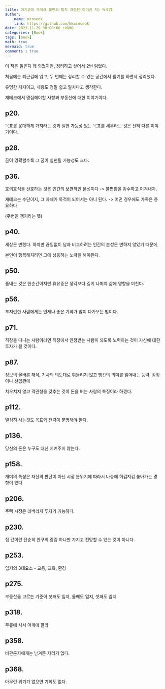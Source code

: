 ```yaml
---
title: 아기곰의 재테크 불변의 법칙 개정판(아기곰 저) 독후감
author: 
    name: minseok
    link: https://github.com/kkminseok
date: 2021-11-29 00:00:00 +0800
categories: [Book]
tags: [book]
math: true
mermaid: true
comments : true
---
```


이 책은 읽은지 꽤 되었지만, 정리하고 싶어서 2번 읽었다.

처음에는 퇴근길에 읽고, 두 번째는 정리할 수 있는 공간에서 필기를 하면서 정리했다.

유명한 저자이고, 내용도 정말 쉽고 알차다고 생각한다.

재테크에서 명심해야할 사항과 부동산에 대한 이야기이다.

## p20.

목표를 웅대하게 가지라는 것과 실현 가능성 있는 목표를 세우라는 것은 전혀 다른 이야기이다.

## p28.

꿈이 명확할수록 그 꿈이 실현될 가능성도 크다.

## p36.

호의호식을 선호하는 것은 인간의 보편적인 본성이다 -> 불편함을 감수하고 이겨내자.

재테크는 수단이지, 그 자체가 목적이 되어서는 아니 된다. -> 어떤 경우에도 가족은 중요하다

(주변을 챙기라는 뜻)

## p40. 

세상은 변했다. 하지만 끊임없이 남과 비교하려는 인간의 본성은 변하지 않았기 때문에,

본인이 행복해지려면 그에 상응하는 노력을 해야한다.​

## p50.

폼내는 것은 한순간이지만 휴유증은 생각보다 길게 나머지 삶에 영향을 미친다.

## p56.

부지런한 사람에게는 언제나 좋은 기회가 많이 다가오는 법이다.

## p71.

직장을 다니는 사람이라면 직장에서 인정받는 사람이 되도록 노력하는 것이 자신에 대한 투자가 될 것이다.

## p87.

정보의 올바른 해석, 기사의 의도대로 휘둘리지 않고 행간의 의미를 읽어내는 능력, 감정이나 선입관에 

치우치지 않고 객관성을 갖추는 것이 돈을 버는 사람의 특징이라 하겠다.

## p112.

열심히 사는것도 목표와 전략이 분명해야 한다.

## p136.

당신의 돈은 누구도 대신 지켜주지 않는다.

## p158.

개미의 특성은 자신의 판단이 아닌 시장 분위기에 따라서 나중에 허겁지겁 쫓아가는 경향이 있다.

## p206.

주택 시장은 레버리지 투자가 가능하다.

## p230.

집 값이란 단순히 인구의 증감 하나만 가지고 전망할 수 있는 것이 아니다.

## p253.

입지의 3대요소 - 교통, 교육, 환경

## p275.

부동산을 고르는 기준이 첫째도 입지, 둘째도 입지, 셋째도 입지

## p318.

무릎에 사서 어깨에 팔라

## p358.

비관론자에게는 남겨둔 자리가 없다.

## p368.

아무런 위기가 없으면 기회도 없다.
